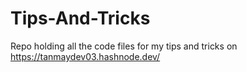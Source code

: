 # Tips-And-Tricks
Repo holding all the code files for my tips and tricks on https://tanmaydev03.hashnode.dev/
